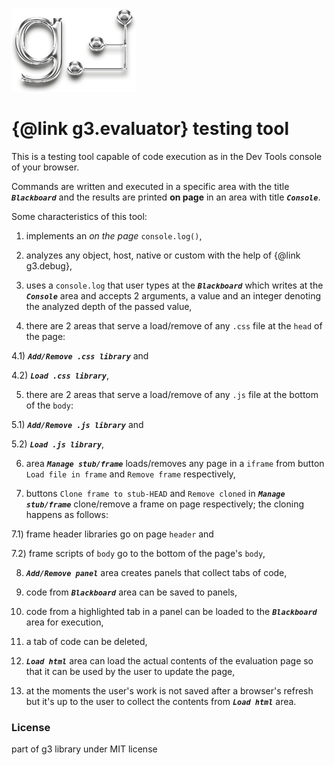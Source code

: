 ![g3 Logo](imgs/g3-200x134.png)
# {@link g3.evaluator} testing tool
This is a testing tool capable of code execution as in the Dev Tools console of 
your browser.

Commands are written and executed in a specific area with the title _**`Blackboard`**_ 
and the results are printed **on page** in an area with title _**`Console`**_.

Some characteristics of this tool:

1) implements an _on the page_ `console.log()`,

2) analyzes any object, host, native or custom with the help of {@link g3.debug},

3) uses a `console.log` that user types at the _**`Blackboard`**_ which writes 
   at the _**`Console`**_ area and accepts 2 arguments, a value and an integer 
   denoting the analyzed depth of the passed value,

4) there are 2 areas that serve a load/remove of any `.css` file at the `head` of 
   the page:

4.1) _**`Add/Remove .css library`**_ and 

4.2) _**`Load .css library`**_,

5) there are 2 areas that serve a load/remove of any `.js` file at the bottom of 
   the `body`:

5.1) _**`Add/Remove .js library`**_ and 

5.2) _**`Load .js library`**_,

6) area _**`Manage stub/frame`**_ loads/removes any page in a `iframe` from button 
   `Load file in frame` and `Remove frame` respectively,

7)  buttons `Clone frame to stub-HEAD` and `Remove cloned` in _**`Manage stub/frame`**_ 
    clone/remove a frame on page respectively; the cloning happens as follows:

7.1) frame header libraries go on page `header` and 

7.2) frame scripts of `body` go to the bottom of the page's `body`,

8) _**`Add/Remove panel`**_ area creates panels that collect tabs of code,

9) code from _**`Blackboard`**_ area can be saved to panels,

10) code from a highlighted tab in a panel can be loaded to the _**`Blackboard`**_ 
    area for execution,

11) a tab of code can be deleted,

12) _**`Load html`**_ area can load the actual contents of the evaluation page 
    so that it can be used by the user to update the page,

13) at the moments the user's work is not saved after a browser's refresh but it's
    up to the user to collect the contents from _**`Load html`**_ area.

### License
part of g3 library under MIT license
